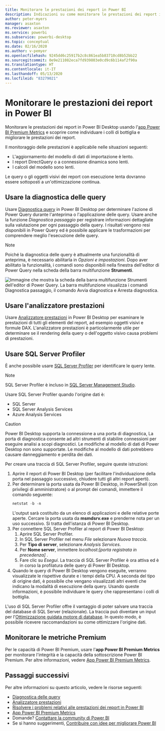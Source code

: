 ```yaml
---
title: Monitorare le prestazioni dei report in Power BI
description: Indicazioni su come monitorare le prestazioni dei report in Power BI.
author: peter-myers
manager: asaxton
ms.reviewer: asaxton
ms.service: powerbi
ms.subservice: powerbi-desktop
ms.topic: conceptual
ms.date: 02/16/2020
ms.author: v-pemyer
ms.openlocfilehash: 9245dd6c25917b2c8c861ea5b83710cd8b52bb22
ms.sourcegitcommit: 0e9e211082eca7fd939803e0cd9c6b114af2f90a
ms.translationtype: HT
ms.contentlocale: it-IT
ms.lasthandoff: 05/13/2020
ms.locfileid: "83279021"
---
```

# <a name="monitor-report-performance-in-power-bi"></a>Monitorare le prestazioni dei report in Power BI

Monitorare le prestazioni dei report in Power BI Desktop usando l'[app Power BI Premium Metrics](../admin/service-premium-metrics-app.md) e scoprire come individuare i colli di bottiglia e migliorare le prestazioni dei report.

Il monitoraggio delle prestazioni è applicabile nelle situazioni seguenti:

- L'aggiornamento del modello di dati di importazione è lento.
- I report DirectQuery o a connessione dinamica sono lenti.
- I calcoli del modello sono lenti.

Le query o gli oggetti visivi dei report con esecuzione lenta dovranno essere sottoposti a un'ottimizzazione continua.

## <a name="use-query-diagnostics"></a>Usare la diagnostica delle query

Usare [Diagnostica query](/power-query/QueryDiagnostics) in Power BI Desktop per determinare l'azione di Power Query durante l'anteprima o l'applicazione delle query. Usare anche la funzione _Diagnostica passaggio_ per registrare informazioni dettagliate sulla valutazione per ogni passaggio della query. I risultati vengono resi disponibili in Power Query ed è possibile applicare le trasformazioni per comprendere meglio l'esecuzione delle query.

> [!NOTE]
> Poiché la diagnostica delle query è attualmente una funzionalità di anteprima, è necessario abilitarla in _Opzioni e impostazioni_. Dopo aver abilitato la funzionalità, i comandi sono disponibili nella finestra dell'editor di Power Query nella scheda della barra multifunzione **Strumenti**.

![Immagine che mostra la scheda della barra multifunzione Strumenti dell'editor di Power Query. La barra multifunzione visualizza i comandi Diagnostica passaggio, il comando Avvia diagnostica e Arresta diagnostica.](media/monitor-report-performance/power-query-diagnotics.png)

## <a name="use-performance-analyzer"></a>Usare l'analizzatore prestazioni

Usare [Analizzatore prestazioni](../create-reports/desktop-performance-analyzer.md) in Power BI Desktop per esaminare le prestazioni di tutti gli elementi del report, ad esempio oggetti visivi e formule DAX. L'analizzatore prestazioni è particolarmente utile per determinare se il rendering della query o dell'oggetto visivo causa problemi di prestazioni.

## <a name="use-sql-server-profiler"></a>Usare SQL Server Profiler

È anche possibile usare [SQL Server Profiler](/sql/tools/sql-server-profiler/sql-server-profiler) per identificare le query lente.

> [!NOTE]
> SQL Server Profiler è incluso in [SQL Server Management Studio](/sql/ssms/download-sql-server-management-studio-ssms).

Usare SQL Server Profiler quando l'origine dati è:

- SQL Server
- SQL Server Analysis Services
- Azure Analysis Services

> [!CAUTION]
> Power BI Desktop supporta la connessione a una porta di diagnostica, La porta di diagnostica consente ad altri strumenti di stabilire connessioni per eseguire analisi a scopi diagnostici. Le modifiche al modello di dati di Power Desktop non sono supportate. Le modifiche al modello di dati potrebbero causare danneggiamento e perdita dei dati.

Per creare una traccia di SQL Server Profiler, seguire queste istruzioni:

1. Aprire il report di Power BI Desktop (per facilitare l'individuazione della porta nel passaggio successivo, chiudere tutti gli altri report aperti).
1. Per determinare la porta usata da Power BI Desktop, in PowerShell (con privilegi di amministratore) o al prompt dei comandi, immettere il comando seguente:
    ```powershell
    netstat -b -n
    ```
    L'output sarà costituito da un elenco di applicazioni e delle relative porte aperte. Cercare la porta usata da **msmdsrv.exe** e prenderne nota per un uso successivo. Si tratta dell'istanza di Power BI Desktop.
1. Per connettere SQL Server Profiler al report di Power BI Desktop:
    1. Aprire SQL Server Profiler.
    1. In SQL Server Profiler nel menu _File_ selezionare _Nuova traccia_.
    1. Per **Tipo di server**, selezionare _Analysis Services_.
    1. Per **Nome server**, immettere _localhost:[porta registrata in precedenza]_ .
    1. Fare clic su _Esegui_. La traccia di SQL Server Profiler è ora attiva ed è in corso la profilatura delle query di Power BI Desktop.
1. Quando le query di Power BI Desktop vengono eseguite, verranno visualizzate le rispettive durate e i tempi della CPU. A seconda del tipo di origine dati, è possibile che vengano visualizzati altri eventi che indicano la modalità di esecuzione della query. Usando queste informazioni, è possibile individuare le query che rappresentano i colli di bottiglia.

L'uso di SQL Server Profiler offre il vantaggio di poter salvare una traccia del database di SQL Server (relazionale). La traccia può diventare un input per l'[Ottimizzazione guidata motore di database](/sql/relational-databases/performance/start-and-use-the-database-engine-tuning-advisor). In questo modo, è possibile ricevere raccomandazioni su come ottimizzare l'origine dati.

## <a name="monitor-premium-metrics"></a>Monitorare le metriche Premium

Per le capacità di Power BI Premium, usare l'**app Power BI Premium Metrics** per monitorare l'integrità e la capacità della sottoscrizione Power BI Premium. Per altre informazioni, vedere [App Power BI Premium Metrics](../admin/service-premium-metrics-app.md).

## <a name="next-steps"></a>Passaggi successivi

Per altre informazioni su questo articolo, vedere le risorse seguenti:

- [Diagnostica delle query](/power-query/QueryDiagnostics)
- [Analizzatore prestazioni](../create-reports/desktop-performance-analyzer.md)
- [Risolvere i problemi relativi alle prestazioni dei report in Power BI](report-performance-troubleshoot.md)
- [App Power BI Premium Metrics](../admin/service-premium-metrics-app.md)
- Domande? [Contattare la community di Power BI](https://community.powerbi.com/)
- Se si hanno suggerimenti, [Contribuire con idee per migliorare Power BI](https://ideas.powerbi.com/)
